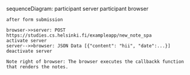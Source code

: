 sequenceDiagram:
    participant server
    participant browser

    after form submission

    browser->>server: POST https://studies.cs.helsinki.fi/exampleapp/new_note_spa
    activate server
    server-->>browser: JSON Data [{"content": "hii", "date":...}]
    deactivate server
    
    Note right of browser: The browser executes the callbackk function that renders the notes.
